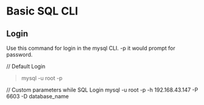 # Basic SQL CLI

## Login

Use this command for login in the mysql CLI. -p it would prompt for password.

// Default Login

> mysql -u root -p

// Custom parameters while SQL Login mysql -u root -p -h 192.168.43.147 -P 6603 -D database\_name

